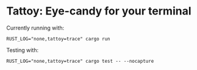# Tattoy: Eye-candy for your terminal

Currently running with:
```
RUST_LOG="none,tattoy=trace" cargo run
```

Testing with:
```
RUST_LOG="none,tattoy=trace" cargo test -- --nocapture
```



